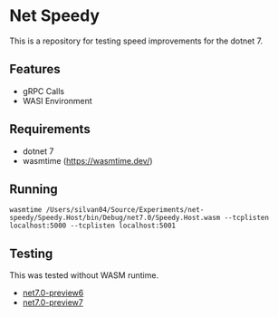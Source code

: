 # Net Speedy
This is a repository for testing speed improvements for the dotnet 7.

## Features
- gRPC Calls
- WASI Environment

## Requirements
- dotnet 7
- wasmtime (https://wasmtime.dev/)

## Running

```wasmtime /Users/silvan04/Source/Experiments/net-speedy/Speedy.Host/bin/Debug/net7.0/Speedy.Host.wasm --tcplisten localhost:5000 --tcplisten localhost:5001```

## Testing
This was tested without WASM runtime.
- [net7.0-preview6](https://askpt.github.io/net-speedy/summary_net7.0.0_pre6.html)
- [net7.0-preview7](https://askpt.github.io/net-speedy/summary_net7.0.0_pre7.html)
